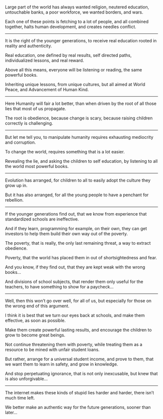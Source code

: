 Large part of the world has always wanted religion, neutered education,
untouchable banks, a poor workforce, we wanted borders, and wars.

Each one of these points is fetching to a lot of people,
and all combined together, halts human development, and creates needles conflict.

---

It is the right of the younger generations,
to receive real education rooted in reality and authenticity.

   Real education, one defined by real results,
self directed paths, individualized lessons, and real reward.

Above all this means, everyone will be listening or reading,
the same powerful books.

Inheriting unique lessons, from unique cultures,
but all aimed at World Peace, and Advancement of Human Kind.

---

Here Humanity will fair a lot better,
than when driven by the root of all those lies that most of us propagate.

The root is obedience, because change is scary,
because raising children correctly is challenging.

---

But let me tell you,
to manipulate humanity requires exhausting mediocrity and corruption.

To change the world,
requires something that is a lot easier.

Revealing the lie, and asking the children to self education,
by listening to all the world most powerful books.

---

Evolution has arranged,
for children to all to easily adopt the culture they grow up in.

But it has also arranged,
for all the young people to have a penchant for rebellion.

---

If the younger generations find out,
that we know from experience that standardized schools are ineffective.

And if they learn, programming for example, on their own,
they can get investors to help them build their own way out of the poverty.

The poverty, that is really,
the only last remaining threat, a way to extract obedience.

Poverty,
that the world has placed them in out of shortsightedness and fear.

And you know, if they find out,
that they are kept weak with the wrong books…

And divisions of school subjects, that render them only useful for the teachers,
to have something to show for a paycheck…

---

Well, then this won’t go over well, for all of us,
but especially for those on the wrong end of this argument.

I think it is best that we turn our eyes back at schools,
and make them effective, as soon as possible.

Make them create powerful lasting results,
and encourage the children to grow to become great beings.

Not continue threatening them with poverty,
while treating them as a resource to be mined with unfair student loans.

But rather, arrange for a universal student income,
and prove to them, that we want them to learn in safety, and grow in knowledge.

And stop perpetuating ignorance, that is not only inexcusable,
but knew that is also unforgivable...

---

The internet makes these kinds of stupid lies harder and harder,
there isn’t much time left.

We better make an authentic way for the future generations,
sooner than later...
